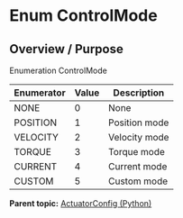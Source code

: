 # Enum ControlMode

## Overview / Purpose

Enumeration ControlMode

|Enumerator|Value|Description|
|----------|-----|-----------|
|NONE|0|None|
|POSITION|1|Position mode|
|VELOCITY|2|Velocity mode|
|TORQUE|3|Torque mode|
|CURRENT|4|Current mode|
|CUSTOM|5|Custom mode|

**Parent topic:** [ActuatorConfig \(Python\)](../../summary_pages/ActuatorConfig.md)


